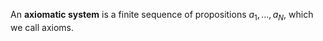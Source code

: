 An **axiomatic system** is a finite sequence of propositions $a_1, \dots, a_N$, which we call axioms.